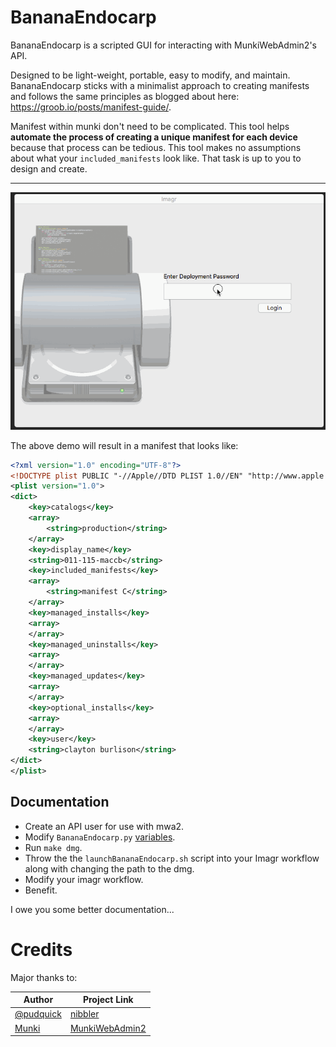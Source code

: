 # BananaEndocarp
BananaEndocarp is a scripted GUI for interacting with MunkiWebAdmin2's API.

Designed to be light-weight, portable, easy to modify, and maintain. BananaEndocarp sticks with a minimalist approach to creating manifests and follows the same principles as blogged about here: https://groob.io/posts/manifest-guide/.

Manifest within munki don't need to be complicated. This tool helps **automate the process of creating a unique manifest for each device** because that process can be tedious. This tool makes no assumptions about what your `included_manifests` look like. That task is up to you to design and create.

---

![example_gif](/resources/BananaEndocarpDemo.gif)

The above demo will result in a manifest that looks like:

```xml
<?xml version="1.0" encoding="UTF-8"?>
<!DOCTYPE plist PUBLIC "-//Apple//DTD PLIST 1.0//EN" "http://www.apple.com/DTDs/PropertyList-1.0.dtd">
<plist version="1.0">
<dict>
	<key>catalogs</key>
	<array>
		<string>production</string>
	</array>
	<key>display_name</key>
	<string>011-115-maccb</string>
	<key>included_manifests</key>
	<array>
		<string>manifest C</string>
	</array>
	<key>managed_installs</key>
	<array>
	</array>
	<key>managed_uninstalls</key>
	<array>
	</array>
	<key>managed_updates</key>
	<array>
	</array>
	<key>optional_installs</key>
	<array>
	</array>
	<key>user</key>
	<string>clayton burlison</string>
</dict>
</plist>
```

## Documentation 
* Create an API user for use with mwa2. 
* Modify `BananaEndocarp.py` [variables](https://github.com/clburlison/BananaEndocarp/blob/nibbler/BananaEndocarp.py#L36-L62). 
* Run `make dmg`. 
* Throw the the `launchBananaEndocarp.sh` script into your Imagr workflow along with changing the path to the dmg. 
* Modify your imagr workflow. 
* Benefit.


I owe you some better documentation...



# Credits
Major thanks to:  

| Author  |  Project Link |
|---|---|
| [@pudquick](https://github.com/pudquick) | [nibbler](https://github.com/pudquick/nibbler) |
| [Munki](https://github.com/munki) | [MunkiWebAdmin2](https://github.com/munki/mwa2/) |